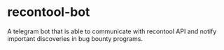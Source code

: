 # recontool-bot
A telegram bot that is able to communicate with recontool API and notify important discoveries in bug bounty programs.
